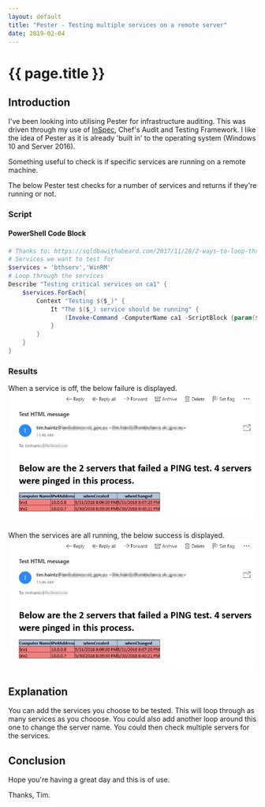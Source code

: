 ```yaml
---
layout: default
title: "Pester - Testing multiple services on a remote server"
date: 2019-02-04
---
```

# {{ page.title }}

## Introduction

I've been looking into utilising Pester for infrastructure auditing. This was driven through my use of [InSpec](https://www.inspec.io/), Chef's Audit and Testing Framework. I like the idea of Pester as it is already 'built in' to the operating system (Windows 10 and Server 2016).

Something useful to check is if specific services are running on a remote machine.

The below Pester test checks for a number of services and returns if they're running or not.

### Script

#### PowerShell Code Block

```powershell
# Thanks to: https://sqldbawithabeard.com/2017/11/28/2-ways-to-loop-through-collections-in-pester/
# Services we want to test for
$services = 'bthserv','WinRM'
# Loop through the services
Describe "Testing critical services on ca1" {
    $services.ForEach{
        Context "Testing $($_)" {
            It "The $($_) service should be running" {
                (Invoke-Command -ComputerName ca1 -ScriptBlock {param($_) Get-Service -ServiceName $_} -Credential $cred -ArgumentList $_ ).status | Should be 'Running'
            }
        }
    }
}

```

### Results

When a service is off, the below failure is displayed.
![Pester Multiple Services - Remote Fail](/assets/20180531/HTML-EmailAsFile.png)

When the services are all running, the below success is displayed.
![Pester Multiple Services - Remote Pass](/assets/20180531/HTML-EmailAsFile.png)

## Explanation

You can add the services you choose to be tested. This will loop through as many services as you chooose.
You could also add another loop around this one to change the server name. You could then check multiple servers for the services.

## Conclusion

Hope you're having a great day and this is of use.

Thanks, Tim.
